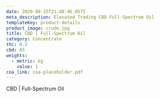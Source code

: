 ```yaml
---
date: 2020-08-25T21:48:46.057Z
meta_description: Elevated Trading CBD Full-Spectrum Oil
templateKey: product-details
product_image: crude.jpg
title: CBD | Full-Spectrum Oil
category: Concentrate
thc: 0.2
cbd: 85
weights:
  - metric: kg
    value: 1
coa_link: coa-placeholder.pdf
---
```


CBD | Full-Spectrum Oil
